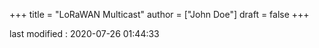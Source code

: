 +++
title = "LoRaWAN Multicast"
author = ["John Doe"]
draft = false
+++

last modified
: 2020-07-26 01:44:33
